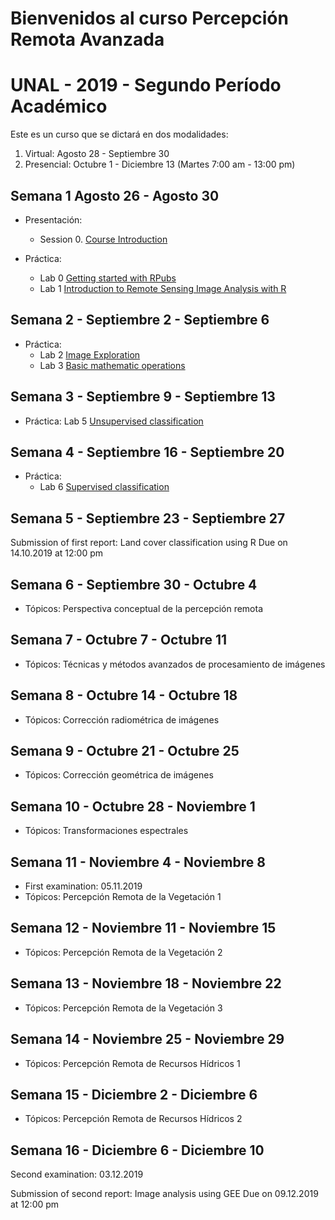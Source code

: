 # Bienvenidos al curso Percepción Remota Avanzada  
# UNAL - 2019 - Segundo Período Académico 

Este es un curso que se dictará en dos modalidades:
1. Virtual:  Agosto 28 -  Septiembre 30  
2. Presencial: Octubre 1 - Diciembre 13  (Martes 7:00 am - 13:00 pm)

## Semana 1  Agosto 26 - Agosto 30

- Presentación:
  - Session 0.  [Course Introduction](https://ials.github.com/pra/pra_S0.html)

- Práctica:
  - Lab 0    [Getting started with RPubs](https://rpubs.com/about/getting-started)
  - Lab 1    [Introduction to Remote Sensing Image Analysis with R](https://rspatial.org/rs/1-introduction.html) 
    
## Semana 2 - Septiembre 2 - Septiembre 6

- Práctica:
  - Lab 2     [Image Exploration](https://rspatial.org/rs/2-exploration.html)   
  - Lab 3     [Basic mathematic operations](https://rspatial.org/rs/3-basicmath.html)
 
## Semana 3 - Septiembre 9 - Septiembre 13

- Práctica:
   Lab 5     [Unsupervised classification](https://rspatial.org/rs/4-unsupclassification.html)

## Semana 4 - Septiembre 16 - Septiembre 20

- Práctica:
  - Lab 6     [Supervised classification](https://rspatial.org/rs/4-unsupclassification.html)  

## Semana 5 - Septiembre 23 - Septiembre 27

Submission of first report: Land cover classification using R
Due on 14.10.2019 at 12:00 pm

## Semana 6 - Septiembre 30 - Octubre 4

- Tópicos:     Perspectiva conceptual de la percepción remota

## Semana 7 - Octubre 7 - Octubre 11

- Tópicos:   Técnicas y métodos avanzados de procesamiento de imágenes
 
## Semana 8 - Octubre 14 - Octubre 18

- Tópicos:   Corrección radiométrica de imágenes

## Semana 9 - Octubre 21 - Octubre 25

- Tópicos:   Corrección geométrica de imágenes
 
## Semana 10 - Octubre 28 - Noviembre 1

- Tópicos:   Transformaciones espectrales

## Semana 11 - Noviembre 4 - Noviembre 8

- First examination: 05.11.2019
- Tópicos:   Percepción Remota de la Vegetación 1

## Semana 12 - Noviembre 11 - Noviembre 15

- Tópicos:  Percepción Remota de la Vegetación 2

## Semana 13 - Noviembre 18 - Noviembre 22

- Tópicos:  Percepción Remota de la Vegetación 3

## Semana 14 - Noviembre 25 - Noviembre 29

- Tópicos: Percepción Remota de Recursos Hídricos 1

## Semana 15 - Diciembre 2 - Diciembre 6

- Tópicos: Percepción Remota de Recursos Hídricos 2

## Semana 16 - Diciembre 6 - Diciembre 10

Second examination: 03.12.2019
 
Submission of second report: Image analysis using GEE
Due on 09.12.2019 at 12:00 pm

  



